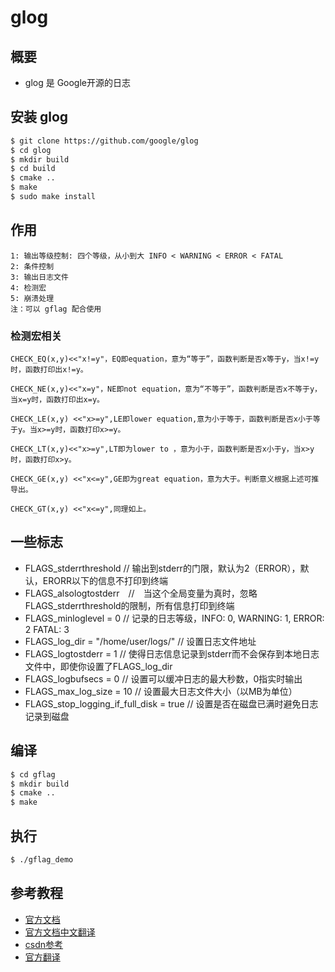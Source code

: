 # glog
## 概要
- glog 是 Google开源的日志

## 安装 glog
```bash
$ git clone https://github.com/google/glog 
$ cd glog
$ mkdir build
$ cd build
$ cmake ..
$ make
$ sudo make install
```

## 作用
```
1: 输出等级控制: 四个等级，从小到大 INFO < WARNING < ERROR < FATAL
2: 条件控制
3: 输出日志文件
4: 检测宏
5: 崩溃处理
注：可以 gflag 配合使用
```
### 检测宏相关
```
CHECK_EQ(x,y)<<"x!=y"，EQ即equation，意为“等于”，函数判断是否x等于y，当x!=y时，函数打印出x!=y。

CHECK_NE(x,y)<<"x=y"，NE即not equation，意为“不等于”，函数判断是否x不等于y，当x=y时，函数打印出x=y。

CHECK_LE(x,y) <<"x>=y",LE即lower equation,意为小于等于，函数判断是否x小于等于y。当x>=y时，函数打印x>=y。

CHECK_LT(x,y)<<"x>=y",LT即为lower to ，意为小于，函数判断是否x小于y，当x>y时，函数打印x>y。

CHECK_GE(x,y) <<"x<=y",GE即为great equation，意为大于。判断意义根据上述可推导出。

CHECK_GT(x,y) <<"x<=y",同理如上。
```
## 一些标志
- FLAGS_stderrthreshold  // 输出到stderr的门限，默认为2（ERROR），默认，ERORR以下的信息不打印到终端
- FLAGS_alsologtostderr　//　当这个全局变量为真时，忽略FLAGS_stderrthreshold的限制，所有信息打印到终端
- FLAGS_minloglevel = 0  // 记录的日志等级，INFO: 0, WARNING: 1, ERROR: 2 FATAL: 3
- FLAGS_log_dir = "/home/user/logs/" // 设置日志文件地址
- FLAGS_logtostderr = 1  // 使得日志信息记录到stderr而不会保存到本地日志文件中，即使你设置了FLAGS_log_dir
- FLAGS_logbufsecs = 0 // 设置可以缓冲日志的最大秒数，0指实时输出
- FLAGS_max_log_size = 10 // 设置最大日志文件大小（以MB为单位）
- FLAGS_stop_logging_if_full_disk = true // 设置是否在磁盘已满时避免日志记录到磁盘

## 编译
```bash
$ cd gflag
$ mkdir build
$ cmake ..
$ make
```

## 执行
```bash
$ ./gflag_demo
```

## 参考教程
- [官方文档](...)
- [官方文档中文翻译](http://www.yeolar.com/note/2014/12/20/glog/)
- [csdn参考](https://blog.csdn.net/qq_34347375/article/details/86629421)
- [官方翻译](https://www.cnblogs.com/JZ-Ser/articles/7909800.html)
